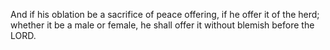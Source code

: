 And if his oblation be a sacrifice of peace offering, if he offer it of the herd; whether it be a male or female, he shall offer it without blemish before the LORD.
